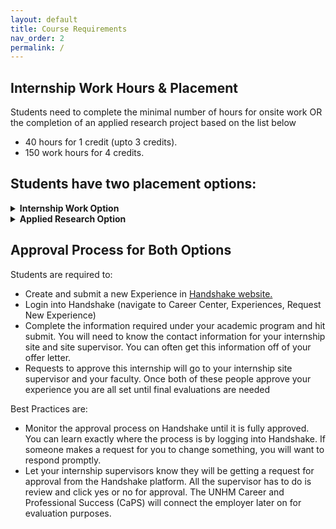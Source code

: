 ```yaml
---
layout: default
title: Course Requirements
nav_order: 2
permalink: /
---
```

## Internship Work Hours & Placement

Students need to complete the minimal number of hours for onsite work OR the completion of an applied research project based on the list below

* 40 hours for 1 credit (upto 3 credits).
* 150 work hours for 4 credits.


## Students have two placement options:

<details>
<summary><b>Internship Work Option</b></summary>

<br>
Students will secure an internship experience to complete the required minimum hours of onsite work hours. You should:
<ul>
<li>Contact faculty advisor to review placement options and procedures.</li>
<li>Interview with internship sponsors to locate an appropriate experience.</li>
<li>After an internship offer is made and accepted, meet with the workplace supervisor to:</li>
<ul>
  <li>Determine your duties and responsibilities at the internship site.</li>
  <li>Outline expectations you have from the internship experience.</li></ul>
</ul>
</details>

<details>
<summary><b>Applied Research Option</b></summary>

<br>
If you are employed in the field, instead of internship work hours you are required to conduct applied research in IT. The project should meet specific IT needs identified by the organization where you work or another sponsoring organization. This requires that you:
<ul>
<li>Propose project ideas, e.g., research projects. The scope of the project may or may not directly relate to the current job assignment, depending on your time commitment, availability of your supervisor or company policy.</li>
<li>Meet with your potential workplace supervisor to discuss project’s goal and objectives, and ask for their approval to supervise your project;</li>
<li>Meet with the internship faculty advisor to finalize project’s scope, content, development plan, and expected outcomes;</li>
<li>Complete the minimum number of work hours on the project based on the number of credits you register for the course. Seek feedback from your supervisor during the project.</li>
</ul>
The academic work hours for the applied research project may not involve one’s regular work hours on site or be compensated unless the company or site supervisor agrees to do so.

You need to submit a research project proposal. The proposal is limited to no more than 2 pages, and it should identify the content and scope of the project, a development plan with intermediate milestones, and expected outcomes.

</details>


## Approval Process for Both Options

Students are required to:

* Create and submit a new Experience in <a href = "https://app.joinhandshake.com/login" target="blank">Handshake website.</a>
* Login into Handshake (navigate to Career Center, Experiences, Request New Experience)
* Complete the information required under your academic program and hit submit. You will need to know the contact information for your internship site and site supervisor. You can often get this information off of your offer letter.
* Requests to approve this internship will go to your internship site supervisor and your faculty. Once both of these people approve your experience you are all set until final evaluations are needed

Best Practices are:

* Monitor the approval process on Handshake until it is fully approved. You can learn exactly where the process is by logging into Handshake. If someone makes a request for you to change something, you will want to respond promptly.
* Let your internship supervisors know they will be getting a request for approval from the Handshake platform. All the supervisor has to do is review and click yes or no for approval. The UNHM Career and Professional Success (CaPS) will connect the employer later on for evaluation purposes.
